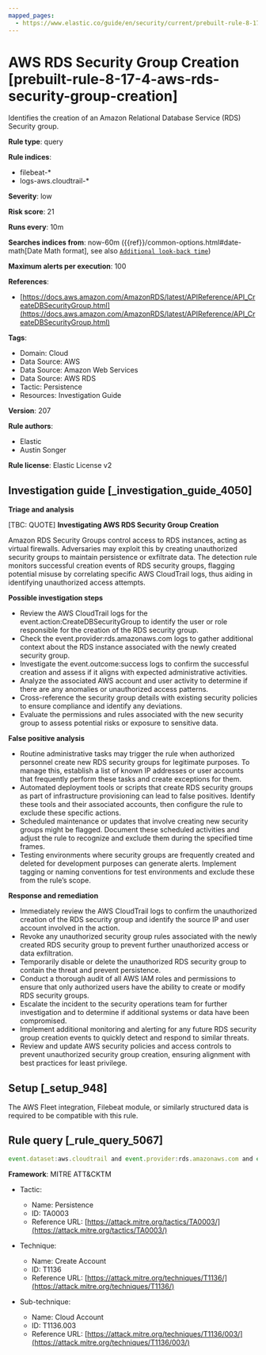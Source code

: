 ```yaml
---
mapped_pages:
  - https://www.elastic.co/guide/en/security/current/prebuilt-rule-8-17-4-aws-rds-security-group-creation.html
---
```


# AWS RDS Security Group Creation [prebuilt-rule-8-17-4-aws-rds-security-group-creation]

Identifies the creation of an Amazon Relational Database Service (RDS) Security group.

**Rule type**: query

**Rule indices**:

* filebeat-*
* logs-aws.cloudtrail-*

**Severity**: low

**Risk score**: 21

**Runs every**: 10m

**Searches indices from**: now-60m ({{ref}}/common-options.html#date-math[Date Math format], see also [`Additional look-back time`](docs-content://solutions/security/detect-and-alert/create-detection-rule.md#rule-schedule))

**Maximum alerts per execution**: 100

**References**:

* [https://docs.aws.amazon.com/AmazonRDS/latest/APIReference/API_CreateDBSecurityGroup.html](https://docs.aws.amazon.com/AmazonRDS/latest/APIReference/API_CreateDBSecurityGroup.html)

**Tags**:

* Domain: Cloud
* Data Source: AWS
* Data Source: Amazon Web Services
* Data Source: AWS RDS
* Tactic: Persistence
* Resources: Investigation Guide

**Version**: 207

**Rule authors**:

* Elastic
* Austin Songer

**Rule license**: Elastic License v2

## Investigation guide [_investigation_guide_4050]

**Triage and analysis**

[TBC: QUOTE]
**Investigating AWS RDS Security Group Creation**

Amazon RDS Security Groups control access to RDS instances, acting as virtual firewalls. Adversaries may exploit this by creating unauthorized security groups to maintain persistence or exfiltrate data. The detection rule monitors successful creation events of RDS security groups, flagging potential misuse by correlating specific AWS CloudTrail logs, thus aiding in identifying unauthorized access attempts.

**Possible investigation steps**

* Review the AWS CloudTrail logs for the event.action:CreateDBSecurityGroup to identify the user or role responsible for the creation of the RDS security group.
* Check the event.provider:rds.amazonaws.com logs to gather additional context about the RDS instance associated with the newly created security group.
* Investigate the event.outcome:success logs to confirm the successful creation and assess if it aligns with expected administrative activities.
* Analyze the associated AWS account and user activity to determine if there are any anomalies or unauthorized access patterns.
* Cross-reference the security group details with existing security policies to ensure compliance and identify any deviations.
* Evaluate the permissions and rules associated with the new security group to assess potential risks or exposure to sensitive data.

**False positive analysis**

* Routine administrative tasks may trigger the rule when authorized personnel create new RDS security groups for legitimate purposes. To manage this, establish a list of known IP addresses or user accounts that frequently perform these tasks and create exceptions for them.
* Automated deployment tools or scripts that create RDS security groups as part of infrastructure provisioning can lead to false positives. Identify these tools and their associated accounts, then configure the rule to exclude these specific actions.
* Scheduled maintenance or updates that involve creating new security groups might be flagged. Document these scheduled activities and adjust the rule to recognize and exclude them during the specified time frames.
* Testing environments where security groups are frequently created and deleted for development purposes can generate alerts. Implement tagging or naming conventions for test environments and exclude these from the rule’s scope.

**Response and remediation**

* Immediately review the AWS CloudTrail logs to confirm the unauthorized creation of the RDS security group and identify the source IP and user account involved in the action.
* Revoke any unauthorized security group rules associated with the newly created RDS security group to prevent further unauthorized access or data exfiltration.
* Temporarily disable or delete the unauthorized RDS security group to contain the threat and prevent persistence.
* Conduct a thorough audit of all AWS IAM roles and permissions to ensure that only authorized users have the ability to create or modify RDS security groups.
* Escalate the incident to the security operations team for further investigation and to determine if additional systems or data have been compromised.
* Implement additional monitoring and alerting for any future RDS security group creation events to quickly detect and respond to similar threats.
* Review and update AWS security policies and access controls to prevent unauthorized security group creation, ensuring alignment with best practices for least privilege.


## Setup [_setup_948]

The AWS Fleet integration, Filebeat module, or similarly structured data is required to be compatible with this rule.


## Rule query [_rule_query_5067]

```js
event.dataset:aws.cloudtrail and event.provider:rds.amazonaws.com and event.action:CreateDBSecurityGroup and event.outcome:success
```

**Framework**: MITRE ATT&CKTM

* Tactic:

    * Name: Persistence
    * ID: TA0003
    * Reference URL: [https://attack.mitre.org/tactics/TA0003/](https://attack.mitre.org/tactics/TA0003/)

* Technique:

    * Name: Create Account
    * ID: T1136
    * Reference URL: [https://attack.mitre.org/techniques/T1136/](https://attack.mitre.org/techniques/T1136/)

* Sub-technique:

    * Name: Cloud Account
    * ID: T1136.003
    * Reference URL: [https://attack.mitre.org/techniques/T1136/003/](https://attack.mitre.org/techniques/T1136/003/)



